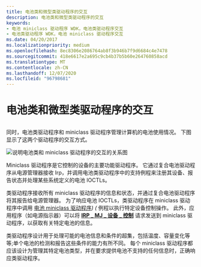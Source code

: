 ```yaml
---
title: 电池类和微型类驱动程序的交互
description: 电池类和微型类驱动程序的交互
keywords:
- 电池 miniclass 驱动程序 WDK，电池类驱动程序交互
- 电池类驱动程序 WDK，电池 miniclass 驱动程序交互
ms.date: 04/20/2017
ms.localizationpriority: medium
ms.openlocfilehash: 8ec8306e2086764ab8f3b946b7f9d6684c4e7478
ms.sourcegitcommit: 418e6617e2a695c9cb4b37b5b60e264760858acd
ms.translationtype: MT
ms.contentlocale: zh-CN
ms.lasthandoff: 12/07/2020
ms.locfileid: "96798681"
---
```

# <a name="interaction-of-battery-class-and-miniclass-drivers"></a>电池类和微型类驱动程序的交互


## <span id="ddk_interaction_of_battery_class_and_miniclass_drivers_dg"></span><span id="DDK_INTERACTION_OF_BATTERY_CLASS_AND_MINICLASS_DRIVERS_DG"></span>


同时，电池类驱动程序和 miniclass 驱动程序管理计算机的电池使用情况。 下图显示了这两个驱动程序的交互方式。

![说明电池类和 miniclass 驱动程序的交互的关系图](images/battmini.png)

Miniclass 驱动程序是它控制的设备的主要功能驱动程序。 它通过复合电池驱动程序从电源管理器接收 Irp，并调用电池类驱动程序中的支持例程来注册其设备、报告状态并处理某些系统定义的电池 IOCTLs。

类驱动程序接收所有 miniclass 驱动程序的信息和状态，并通过复合电池驱动程序将其报告给电源管理器。 为了响应电池 IOCTLs，类驱动程序在 miniclass 驱动程序中调用 [电池 miniclass 驱动程序](/windows-hardware/drivers/ddi/_battery/)*)  (* 例程以执行特定设备控制操作。 此外，应用程序（如电源指示器）可以将 [**IRP \_ MJ \_ 设备 \_ 控制**](../kernel/irp-mj-device-control.md) 请求发送到 miniclass 驱动程序，以获取有关特定电池的信息。

类驱动程序设计用于处理可能的电池信息和条件的超集，包括温度、容量变化等等;单个电池的检测和报告这些条件的能力有所不同。 每个 miniclass 驱动程序都应该设计为管理其特定电池类型，并在要求提供电池不支持的任何信息时，正确响应类驱动程序。

 

